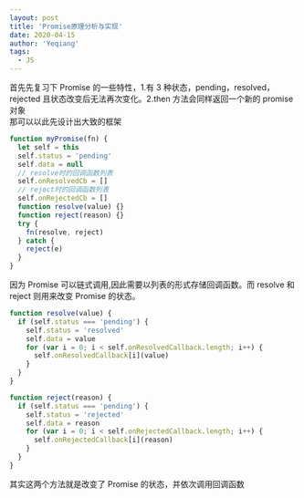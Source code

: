 ```yaml
---
layout: post
title: 'Promise原理分析与实现'
date: 2020-04-15
author: 'Yeqiang'
tags:
  - JS
---
```


首先先复习下 Promise 的一些特性，1.有 3 种状态，pending，resolved，rejected 且状态改变后无法再次变化。2.then 方法会同样返回一个新的 promise 对象  
那可以以此先设计出大致的框架

```js
function myPromise(fn) {
  let self = this
  self.status = 'pending'
  self.data = null
  // resolve时的回调函数列表
  self.onResolvedCb = []
  // reject时的回调函数列表
  self.onRejectedCb = []
  function resolve(value) {}
  function reject(reason) {}
  try {
    fn(resolve, reject)
  } catch {
    reject(e)
  }
}
```

因为 Promise 可以链式调用,因此需要以列表的形式存储回调函数。而 resolve 和 reject 则用来改变 Promise 的状态。

```js
function resolve(value) {
  if (self.status === 'pending') {
    self.status = 'resolved'
    self.data = value
    for (var i = 0; i < self.onResolvedCallback.length; i++) {
      self.onResolvedCallback[i](value)
    }
  }
}

function reject(reason) {
  if (self.status === 'pending') {
    self.status = 'rejected'
    self.data = reason
    for (var i = 0; i < self.onRejectedCallback.length; i++) {
      self.onRejectedCallback[i](reason)
    }
  }
}
```

其实这两个方法就是改变了 Promise 的状态，并依次调用回调函数
